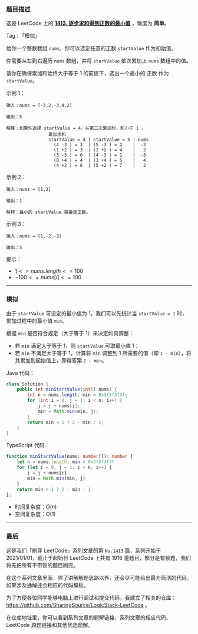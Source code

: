 ### 题目描述

这是 LeetCode 上的 **[1413. 逐步求和得到正数的最小值](https://leetcode.cn/problems/minimum-value-to-get-positive-step-by-step-sum/solution/by-ac_oier-qo4e/)** ，难度为 **简单**。

Tag : 「模拟」



给你一个整数数组 `nums`。你可以选定任意的正数 `startValue` 作为初始值。

你需要从左到右遍历 `nums` 数组，并将 `startValue` 依次累加上 `nums` 数组中的值。

请你在确保累加和始终大于等于 $1$ 的前提下，选出一个最小的 正数 作为 `startValue`。

示例 1：
```
输入：nums = [-3,2,-3,4,2]

输出：5

解释：如果你选择 startValue = 4，在第三次累加时，和小于 1 。
                累加求和
                startValue = 4 | startValue = 5 | nums
                  (4 -3 ) = 1  | (5 -3 ) = 2    |  -3
                  (1 +2 ) = 3  | (2 +2 ) = 4    |   2
                  (3 -3 ) = 0  | (4 -3 ) = 1    |  -3
                  (0 +4 ) = 4  | (1 +4 ) = 5    |   4
                  (4 +2 ) = 6  | (5 +2 ) = 7    |   2
```
示例 2：
```
输入：nums = [1,2]

输出：1

解释：最小的 startValue 需要是正数。
```
示例 3：
```
输入：nums = [1,-2,-3]

输出：5
```

提示：
* $1 <= nums.length <= 100$
* $-100 <= nums[i] <= 100$

---

### 模拟

由于 `startValue` 可设定的最小值为 $1$，我们可以先统计当 `startValue = 1` 时，累加过程中的最小值 `min`。

根据 `min` 是否符合规定（大于等于 $1$）来决定如何调整：

* 若 `min` 满足大于等于 $1$，则 `startValue` 可取最小值 $1$；
* 若 `min` 不满足大于等于 $1$，计算将 `min` 调整到 $1$ 所需要的值（即 `1 - min`），将其累加到起始值上，即得答案 `2 - min`。

Java 代码：
```Java
class Solution {
    public int minStartValue(int[] nums) {
        int n = nums.length, min = 0x3f3f3f3f;
        for (int i = 0, j = 1; i < n; i++) {
            j = j + nums[i];
            min = Math.min(min, j);
        }
        return min < 1 ? 2 - min : 1;
    }
}
```
TypeScript 代码：
```TypeScript
function minStartValue(nums: number[]): number {
    let n = nums.length, min = 0x3f3f3f3f
    for (let i = 0, j = 1; i < n; i++) {
        j = j + nums[i]
        min = Math.min(min, j)
    }
    return min < 1 ? 2 - min : 1
};
```
* 时间复杂度：$O(n)$
* 空间复杂度：$O(1)$

---

### 最后

这是我们「刷穿 LeetCode」系列文章的第 `No.1413` 篇，系列开始于 2021/01/01，截止于起始日 LeetCode 上共有 1916 道题目，部分是有锁题，我们将先把所有不带锁的题目刷完。

在这个系列文章里面，除了讲解解题思路以外，还会尽可能给出最为简洁的代码。如果涉及通解还会相应的代码模板。

为了方便各位同学能够电脑上进行调试和提交代码，我建立了相关的仓库：https://github.com/SharingSource/LogicStack-LeetCode 。

在仓库地址里，你可以看到系列文章的题解链接、系列文章的相应代码、LeetCode 原题链接和其他优选题解。

